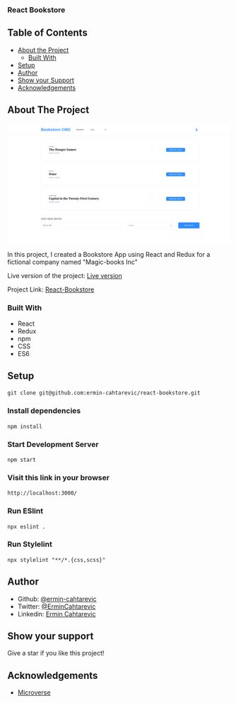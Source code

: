 ### React Bookstore

## Table of Contents

* [About the Project](#about-the-project)
  * [Built With](#built-with)
* [Setup](#setup)
* [Author](#author)
* [Show your Support](#show-your-support)
* [Acknowledgements](#acknowledgements)

<!-- ABOUT THE PROJECT -->
## About The Project

![screenshot](./public/bookstore.png)

In this project, I created a Bookstore App using React and Redux for a fictional company named "Magic-books Inc"

Live version of the project: [Live version](https://react-bookstore-ermin.herokuapp.com/)

Project Link: [React-Bookstore](https://github.com/ermin-cahtarevic/react-bookstore)


### Built With

*   React
*   Redux
*   npm
*   CSS
*   ES6

## Setup

```
git clone git@github.com:ermin-cahtarevic/react-bookstore.git
```
### Install dependencies

```
npm install
```

### Start Development Server

```
npm start
```
### Visit this link in your browser
```
http://localhost:3000/
```

### Run ESlint

```
npx eslint .
```
### Run Stylelint

```
npx stylelint "**/*.{css,scss}"
```
<!-- CONTACT -->
## Author

- Github: [@ermin-cahtarevic](https://github.com/ermin-cahtarevic)
- Twitter: [@ErminCahtarevic](https://twitter.com/ErminCahtarevic)
- Linkedin: [Ermin Cahtarevic](https://www.linkedin.com/in/ermincahtarevic/)

<!-- ABOUT THE PROJECT-->
## Show your support

Give a star if you like this project!

<!-- ACKNOWLEDGEMENTS -->
## Acknowledgements

* [Microverse](https://www.microverse.org/)